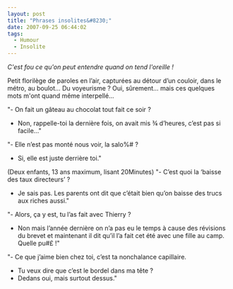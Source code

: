 ```yaml
---
layout: post
title: "Phrases insolites&#8230;"
date: 2007-09-25 06:44:02
tags:
  - Humour
  - Insolite
---
```


_C'est fou ce qu'on peut entendre quand on tend l'oreille&nbsp;!_

<!-- more -->

Petit florilège de paroles en l’air, capturées au détour d’un couloir, dans le métro, au boulot&#8230; Du voyeurisme&nbsp;? Oui, sûrement&#8230; mais ces quelques mots m'ont quand même interpellé&#8230;

"- On fait un gâteau au chocolat tout fait ce soir&nbsp;?
- Non, rappelle-toi la dernière fois, on avait mis ¾ d’heures, c’est pas si facile&#8230;"

"- Elle n’est pas monté nous voir, la salo%#&nbsp;?
- Si, elle est juste derrière toi."

(Deux enfants, 13 ans maximum, lisant 20Minutes)
"- C’est quoi la ‘baisse des taux directeurs’&nbsp;?
- Je sais pas. Les parents ont dit que c’était bien qu’on baisse des trucs aux riches aussi."

"- Alors, ça y est, tu l’as fait avec Thierry&nbsp;?
- Non mais l’année dernière on n’a pas eu le temps à cause des révisions du brevet et maintenant il dit qu’il l’a fait cet été avec une fille au camp. Quelle pu#£&nbsp;!"

"- Ce que j’aime bien chez toi, c’est ta nonchalance capillaire.
- Tu veux dire que c’est le bordel dans ma tête&nbsp;?
- Dedans oui, mais surtout dessus."